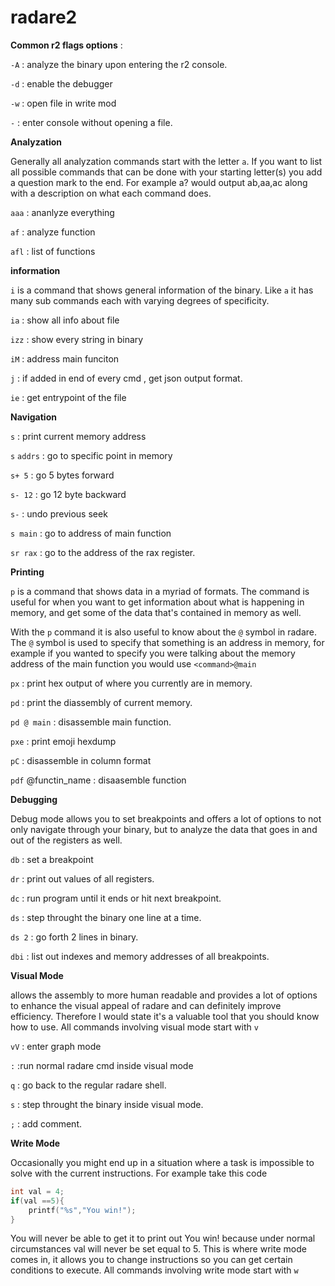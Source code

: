 # radare2

**Common r2 flags options** :

`-A` : analyze the binary upon entering the r2 console.

`-d` : enable the debugger

`-w` : open file in write mod

`-` : enter console without opening a file.


**Analyzation**

Generally all analyzation commands start with the letter `a`. If you want to list all possible commands that can be done with your starting letter(s) you add a question mark to the end. For example a? would output ab,aa,ac along with a description on what each command does.

`aaa` : ananlyze everything

`af` : analyze function

`afl` : list of functions

**information**

`i` is a command that shows general information of the binary. Like `a` it has many sub commands each with varying degrees of specificity.

`ia` : show all info about file

`izz` : show every string in binary

`iM` : address main funciton

`j` : if added in end of every cmd , get json output format.

`ie` : get entrypoint of the file

**Navigation**

`s` : print current memory address

`s` `addrs` : go to specific point in memory

`s+ 5` : go 5 bytes forward

`s- 12` : go 12 byte backward

`s-` : undo previous seek

`s main` : go to address of main function

`sr rax` : go to the address of the rax register.

**Printing**

`p` is a command that shows data in a myriad of formats. The command is useful for when you want to get information about what is happening in memory, and get some of the data that's contained in memory as well. 

With the `p` command it is also useful to know about the `@` symbol in radare. The `@` symbol is used to specify that something is an address in memory, for example if you wanted to specify you were talking about the memory address of the main function you would use `<command>@main`


`px` : print hex output of where you currently are in memory.

`pd` : print the diassembly of current memory.

`pd @ main` : disassemble main function.

`pxe` : print emoji hexdump

`pC` : disassemble in column format

`pdf` @functin_name : disaasemble function


**Debugging**

Debug mode allows you to set breakpoints and offers a lot of options to not only navigate through your binary, but to analyze the data that goes in and out of the registers as well.

`db` : set a breakpoint

`dr` : print out values of all registers.

`dc` : run program until it ends or hit next breakpoint.

`ds` : step throught the binary one line at a time.

`ds 2` : go forth 2 lines in binary.

`dbi` : list out indexes and memory addresses of all breakpoints.

**Visual Mode**

allows the assembly to more human readable and provides a lot of options to enhance the visual appeal of radare and can definitely improve efficiency. Therefore I would state it's a valuable tool that you should know how to use. All commands involving visual mode start with `v`

`vV` : enter graph mode

`:` :run normal radare cmd inside visual mode

`q` : go back to the regular radare shell.

`s` : step throught the binary inside visual mode.

`;` : add comment.

**Write Mode**

Occasionally you might end up in a situation where a task is impossible to solve with the current instructions. For example take this code

```c
int val = 4;
if(val ==5){
	printf("%s","You win!");
}

```
You will never be able to get it to print out You win! because under normal circumstances val will never be set equal to 5. This is where write mode comes in, it allows you to change instructions so you can get certain conditions to execute. All commands involving write mode start with `w`

